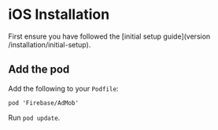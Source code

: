 # iOS Installation

First ensure you have followed the [initial setup guide](version /installation/initial-setup).

## Add the pod

Add the following to your `Podfile`:

```
pod 'Firebase/AdMob'
```

Run `pod update`.

